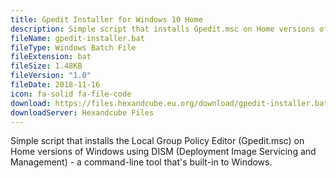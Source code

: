 ```yaml
---
title: Gpedit Installer for Windows 10 Home
description: Simple script that installs Gpedit.msc on Home versions of Windows
fileName: gpedit-installer.bat
fileType: Windows Batch File
fileExtension: bat
fileSize: 1.48KB
fileVersion: "1.0"
fileDate: 2018-11-16
icon: fa-solid fa-file-code
download: https://files.hexandcube.eu.org/download/gpedit-installer.bat
downloadServer: Hexandcube Files
---
```


Simple script that installs the Local Group Policy Editor (Gpedit.msc) on Home versions of Windows using DISM (Deployment Image Servicing and Management) - a command-line tool that's built-in to Windows.